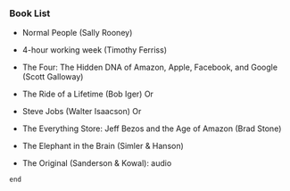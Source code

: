 <h3>Book List</h3>	

- Normal People (Sally Rooney)
- 4-hour working week (Timothy Ferriss)
- The Four: The Hidden DNA of Amazon, Apple, Facebook, and Google (Scott Galloway)
- The Ride of a Lifetime (Bob Iger)
Or
- Steve Jobs (Walter Isaacson)
Or 
- The Everything Store: Jeff Bezos and the Age of Amazon (Brad Stone)
- The Elephant in the Brain (Simler & Hanson)

- The Original (Sanderson & Kowal): audio

`end`
